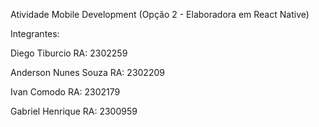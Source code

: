 Atividade Mobile Development (Opção 2 - Elaboradora em React Native)

Integrantes:

Diego Tiburcio RA: 2302259

Anderson Nunes Souza RA: 2302209

Ivan Comodo RA: 2302179

Gabriel Henrique RA: 2300959
